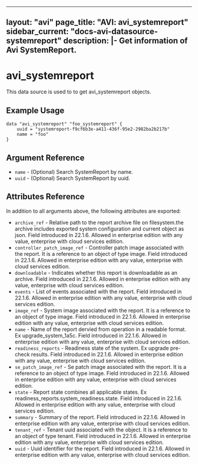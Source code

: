 <!--
    Copyright 2021 VMware, Inc.
    SPDX-License-Identifier: Mozilla Public License 2.0
-->
---
layout: "avi"
page_title: "AVI: avi_systemreport"
sidebar_current: "docs-avi-datasource-systemreport"
description: |-
  Get information of Avi SystemReport.
---

# avi_systemreport

This data source is used to to get avi_systemreport objects.

## Example Usage

```hcl
data "avi_systemreport" "foo_systemreport" {
    uuid = "systemreport-f9cf6b3e-a411-436f-95e2-2982ba2b217b"
    name = "foo"
}
```

## Argument Reference

* `name` - (Optional) Search SystemReport by name.
* `uuid` - (Optional) Search SystemReport by uuid.

## Attributes Reference

In addition to all arguments above, the following attributes are exported:

* `archive_ref` - Relative path to the report archive file on filesystem.the archive includes exported system configuration and current object as json. Field introduced in 22.1.6. Allowed in enterprise edition with any value, enterprise with cloud services edition.
* `controller_patch_image_ref` - Controller patch image associated with the report. It is a reference to an object of type image. Field introduced in 22.1.6. Allowed in enterprise edition with any value, enterprise with cloud services edition.
* `downloadable` - Indicates whether this report is downloadable as an archive. Field introduced in 22.1.6. Allowed in enterprise edition with any value, enterprise with cloud services edition.
* `events` - List of events associated with the report. Field introduced in 22.1.6. Allowed in enterprise edition with any value, enterprise with cloud services edition.
* `image_ref` - System image associated with the report. It is a reference to an object of type image. Field introduced in 22.1.6. Allowed in enterprise edition with any value, enterprise with cloud services edition.
* `name` - Name of the report dervied from operation in a readable format. Ex  upgrade_system_1a5c. Field introduced in 22.1.6. Allowed in enterprise edition with any value, enterprise with cloud services edition.
* `readiness_reports` - Readiness state of the system. Ex  upgrade pre-check results. Field introduced in 22.1.6. Allowed in enterprise edition with any value, enterprise with cloud services edition.
* `se_patch_image_ref` - Se patch image associated with the report. It is a reference to an object of type image. Field introduced in 22.1.6. Allowed in enterprise edition with any value, enterprise with cloud services edition.
* `state` - Report state combines all applicable states. Ex  readiness_reports.system_readiness.state. Field introduced in 22.1.6. Allowed in enterprise edition with any value, enterprise with cloud services edition.
* `summary` - Summary of the report. Field introduced in 22.1.6. Allowed in enterprise edition with any value, enterprise with cloud services edition.
* `tenant_ref` - Tenant uuid associated with the object. It is a reference to an object of type tenant. Field introduced in 22.1.6. Allowed in enterprise edition with any value, enterprise with cloud services edition.
* `uuid` - Uuid identifier for the report. Field introduced in 22.1.6. Allowed in enterprise edition with any value, enterprise with cloud services edition.


